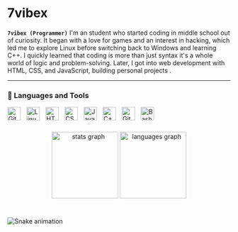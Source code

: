 # 7vibex

**`7vibex (Programmer)`**
I'm an  student who started coding in middle school out of curiosity. It began with a love for games and an interest in hacking, which led me to explore Linux before switching back to Windows and learning C++. I quickly learned that coding is more than just syntax  it's a whole world of logic and problem-solving. Later, I got into web development with HTML, CSS, and JavaScript, building personal projects .


---

### 🧰 Languages and Tools


<img align="left" alt="Git" width="30px" style="padding-right:10px;" src="https://cdn.jsdelivr.net/gh/devicons/devicon/icons/git/git-original.svg" />
<img align="left" alt="Linux" width="30px" style="padding-right:10px;" src="https://cdn.jsdelivr.net/gh/devicons/devicon/icons/linux/linux-original.svg" />
<img align="left" alt="HTML" width="30px" style="padding-right:10px;" src="https://cdn.jsdelivr.net/gh/devicons/devicon/icons/html5/html5-plain.svg" />
<img align="left" alt="CSS" width="30px" style="padding-right:10px;" src="https://cdn.jsdelivr.net/gh/devicons/devicon/icons/css3/css3-plain.svg" />
<img align="left" alt="JavaScript" width="30px" style="padding-right:10px;" src="https://cdn.jsdelivr.net/gh/devicons/devicon/icons/javascript/javascript-plain.svg" />

<img align="left" alt="C++" width="30px" style="padding-right:10px;" src="https://cdn.jsdelivr.net/gh/devicons/devicon/icons/cplusplus/cplusplus-line.svg" />
<img align="left" alt="GitHub" width="30px" style="padding-right:10px;" src="https://cdn.jsdelivr.net/gh/devicons/devicon/icons/github/github-original.svg" />
<img align="left" alt="Bash" width="30px" style="padding-right:10px;" src="https://cdn.jsdelivr.net/gh/devicons/devicon/icons/bash/bash-original.svg" />
<br />

#
<div align="center">
  <img src="https://github-readme-stats.vercel.app/api?username=7vibex&hide_title=false&hide_rank=false&show_icons=true&include_all_commits=true&count_private=true&disable_animations=false&theme=dracula&locale=en&hide_border=false&order=1" height="150" alt="stats graph"  />
  <img src="https://github-readme-stats.vercel.app/api/top-langs?username=7vibex&locale=en&hide_title=false&layout=compact&card_width=320&langs_count=5&theme=dracula&hide_border=false&order=2" height="150" alt="languages graph"  />
</div>

#
<img src="https://raw.githubusercontent.com/7vibex/7vibex/output/snake.svg" alt="Snake animation" />




###




<!--
<details>
 <summary><h3>7vibex Journey</h3></summary>
 I started my coding journey back in middle school as a student with a passion for games and a curiosity about how PCs work. At first, I got into Linux because I was fascinated by the idea of becoming a so-called "hacker." But eventually, I realized it was a bit too much for me at the time, so I switched back to Windows.

That's when I started learning my first programming language: C++. I chose it because I had heard it was used to make games. After learning the basics, I thought that was it — that knowing the language was enough. But I quickly discovered there's a lot more to programming than just the language itself… and that became my nightmare (still is, to be honest :) ).

Later, I moved on to web development and started learning HTML, CSS, and JavaScript. I practiced by creating cute little projects for my ex (you can see some of them on my profile). But eventually, she broke up with me  and here I am, still coding, still learning, and diving deeper into new languages. -->
